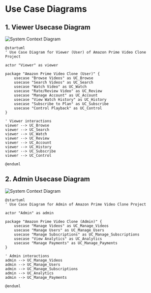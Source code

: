 # Use Case Diagrams

## 1. Viewer Usecase Diagram

![System Context Diagram](<https://github.com/IIITLucknowSWEngg/CSAICSBTeam004/blob/main/Assets/viewer_usecase.png>)

```
@startuml
' Use Case Diagram for Viewer (User) of Amazon Prime Video Clone Project

actor "Viewer" as viewer

package "Amazon Prime Video Clone (User)" {
    usecase "Browse Videos" as UC_Browse
    usecase "Search Videos" as UC_Search
    usecase "Watch Video" as UC_Watch
    usecase "Rate/Review Video" as UC_Review
    usecase "Manage Account" as UC_Account
    usecase "View Watch History" as UC_History
    usecase "Subscribe to Plan" as UC_Subscribe
    usecase "Control Playback" as UC_Control
}

' Viewer interactions
viewer --> UC_Browse
viewer --> UC_Search
viewer --> UC_Watch
viewer --> UC_Review
viewer --> UC_Account
viewer --> UC_History
viewer --> UC_Subscribe
viewer --> UC_Control

@enduml
```

## 2. Admin Usecase Diagram
![System Context Diagram](<https://github.com/IIITLucknowSWEngg/CSAICSBTeam004/blob/main/Assets/admin_usecase.png>)

```
@startuml
' Use Case Diagram for Admin of Amazon Prime Video Clone Project

actor "Admin" as admin

package "Amazon Prime Video Clone (Admin)" {
    usecase "Manage Videos" as UC_Manage_Videos
    usecase "Manage Users" as UC_Manage_Users
    usecase "Manage Subscriptions" as UC_Manage_Subscriptions
    usecase "View Analytics" as UC_Analytics
    usecase "Manage Payments" as UC_Manage_Payments
}

' Admin interactions
admin --> UC_Manage_Videos
admin --> UC_Manage_Users
admin --> UC_Manage_Subscriptions
admin --> UC_Analytics
admin --> UC_Manage_Payments

@enduml
```


